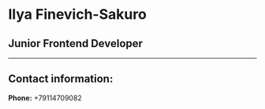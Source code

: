 # Ilya Finevich-Sakuro
## Junior Frontend Developer
--------------------------
## Contact information:
**Phone:** +79114709082